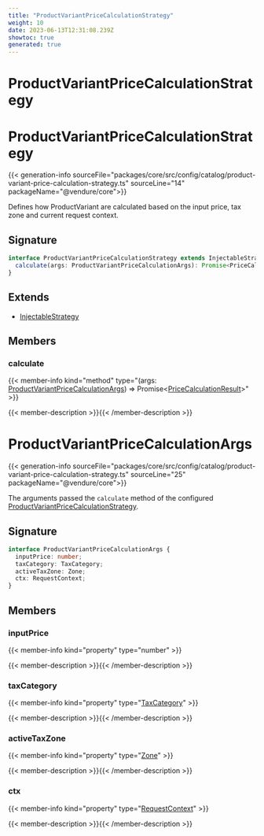 ```yaml
---
title: "ProductVariantPriceCalculationStrategy"
weight: 10
date: 2023-06-13T12:31:08.239Z
showtoc: true
generated: true
---
```

<!-- This file was generated from the Vendure source. Do not modify. Instead, re-run the "docs:build" script -->

# ProductVariantPriceCalculationStrategy
<div class="symbol">


# ProductVariantPriceCalculationStrategy

{{< generation-info sourceFile="packages/core/src/config/catalog/product-variant-price-calculation-strategy.ts" sourceLine="14" packageName="@vendure/core">}}

Defines how ProductVariant are calculated based on the input price, tax zone and current request context.

## Signature

```TypeScript
interface ProductVariantPriceCalculationStrategy extends InjectableStrategy {
  calculate(args: ProductVariantPriceCalculationArgs): Promise<PriceCalculationResult>;
}
```
## Extends

 * <a href='/typescript-api/common/injectable-strategy#injectablestrategy'>InjectableStrategy</a>


## Members

### calculate

{{< member-info kind="method" type="(args: <a href='/typescript-api/products-stock/product-variant-price-calculation-strategy#productvariantpricecalculationargs'>ProductVariantPriceCalculationArgs</a>) => Promise&#60;<a href='/typescript-api/common/price-calculation-result#pricecalculationresult'>PriceCalculationResult</a>&#62;"  >}}

{{< member-description >}}{{< /member-description >}}


</div>
<div class="symbol">


# ProductVariantPriceCalculationArgs

{{< generation-info sourceFile="packages/core/src/config/catalog/product-variant-price-calculation-strategy.ts" sourceLine="25" packageName="@vendure/core">}}

The arguments passed the `calculate` method of the configured <a href='/typescript-api/products-stock/product-variant-price-calculation-strategy#productvariantpricecalculationstrategy'>ProductVariantPriceCalculationStrategy</a>.

## Signature

```TypeScript
interface ProductVariantPriceCalculationArgs {
  inputPrice: number;
  taxCategory: TaxCategory;
  activeTaxZone: Zone;
  ctx: RequestContext;
}
```
## Members

### inputPrice

{{< member-info kind="property" type="number"  >}}

{{< member-description >}}{{< /member-description >}}

### taxCategory

{{< member-info kind="property" type="<a href='/typescript-api/entities/tax-category#taxcategory'>TaxCategory</a>"  >}}

{{< member-description >}}{{< /member-description >}}

### activeTaxZone

{{< member-info kind="property" type="<a href='/typescript-api/entities/zone#zone'>Zone</a>"  >}}

{{< member-description >}}{{< /member-description >}}

### ctx

{{< member-info kind="property" type="<a href='/typescript-api/request/request-context#requestcontext'>RequestContext</a>"  >}}

{{< member-description >}}{{< /member-description >}}


</div>
